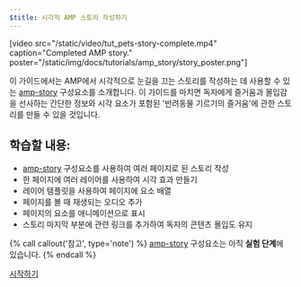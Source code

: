 ```yaml
---
$title: 시각적 AMP 스토리 작성하기
---
```


[video src="/static/video/tut_pets-story-complete.mp4" caption="Completed AMP story." poster="/static/img/docs/tutorials/amp_story/story_poster.png"]

이 가이드에서는 AMP에서 시각적으로 눈길을 끄는 스토리를 작성하는 데 사용할 수 있는 [amp-story](/ko/docs/reference/components/amp-story.html) 구성요소를 소개합니다. 이 가이드를 마치면 독자에게 즐거움과 몰입감을 선사하는 간단한 정보와 시각 요소가 포함된 '반려동물 기르기의 즐거움'에 관한 스토리를 만들 수 있을 것입니다.

## 학습할 내용:

- [amp-story](/ko/docs/reference/components/amp-story.html) 구성요소를 사용하여 여러 페이지로 된 스토리 작성
- 한 페이지에 여러 레이어를 사용하여 시각 효과 만들기
- 레이어 템플릿을 사용하여 페이지에 요소 배열
- 페이지를 볼 때 재생되는 오디오 추가
- 페이지의 요소를 애니메이션으로 표시
- 스토리 마지막 부분에 관련 링크를 추가하여 독자의 콘텐츠 몰입도 유지

{% call callout('참고', type='note') %} [amp-story](/ko/docs/reference/components/amp-story.html) 구성요소는 아직 **실험 단계**에 있습니다. {% endcall %}


<div class="start-button">
<a class="button" href="{{g.doc('/content/amp-dev/documentation/guides-and-tutorials/start/visual_story/setting_up.md', locale=doc.locale).url.path}}"><span class="arrow-next">시작하기</span></a>
</div>
 
